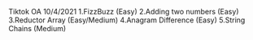 Tiktok OA 10/4/2021
1.FizzBuzz (Easy)
2.Adding two numbers (Easy)
3.Reductor Array (Easy/Medium)
4.Anagram Difference (Easy)
5.String Chains (Medium)